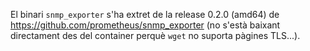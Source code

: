 El binari `snmp_exporter` s'ha extret de la release 0.2.0 (amd64) de https://github.com/prometheus/snmp_exporter (no s'està baixant directament des del container perquè `wget` no suporta pàgines TLS...).
